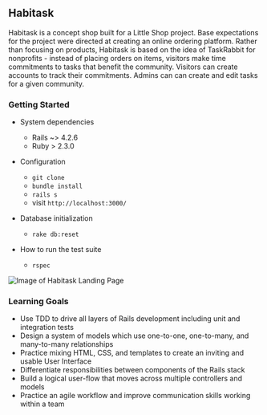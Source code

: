 
## Habitask

Habitask is a concept shop built for a Little Shop project. Base expectations for the project were directed at creating an online ordering platform. Rather than focusing on products, Habitask is based on the idea of TaskRabbit for nonprofits - instead of placing orders on items, visitors make time commitments to tasks that benefit the community. Visitors can create accounts to track their commitments. Admins can can create and edit tasks for a given community.

### Getting Started

* System dependencies
  * Rails ~> 4.2.6
  * Ruby > 2.3.0


* Configuration
  * ```git clone ```
  * ``` bundle install ```
  * ``` rails s ```
  * visit ``` http://localhost:3000/ ```


* Database initialization
  * ```rake db:reset ```


* How to run the test suite
  * ``` rspec ```
  

![Image of Habitask Landing Page](https://i.imgur.com/undefined.png)

### Learning Goals

* Use TDD to drive all layers of Rails development including unit and integration tests
* Design a system of models which use one-to-one, one-to-many, and many-to-many relationships
* Practice mixing HTML, CSS, and templates to create an inviting and usable User Interface
* Differentiate responsibilities between components of the Rails stack
* Build a logical user-flow that moves across multiple controllers and models
* Practice an agile workflow and improve communication skills working within a team
